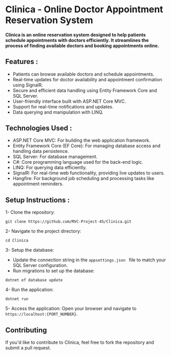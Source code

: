 # Clinica - Online Doctor Appointment Reservation System
#### Clinica is an online reservation system designed to help patients schedule appointments with doctors efficiently. It streamlines the process of finding available doctors and booking appointments online.

## Features :
  - Patients can browse available doctors and schedule appointments.
  - Real-time updates for doctor availability and appointment confirmation using SignalR.
  - Secure and efficient data handling using Entity Framework Core and SQL Server.
  - User-friendly interface built with ASP.NET Core MVC.
  - Support for real-time notifications and updates.
  - Data querying and manipulation with LINQ.
## Technologies Used :
  - ASP.NET Core MVC: For building the web application framework.
  - Entity Framework Core (EF Core): For managing database access and handling data persistence.
  - SQL Server: For database management.
  - C#: Core programming language used for the back-end logic.
  - LINQ: For querying data efficiently.
  - SignalR: For real-time web functionality, providing live updates to users.
  - Hangfire: For background job scheduling and processing tasks like appointment reminders.
## Setup Instructions :
1- Clone the repository:
```
git clone https://github.com/MVC-Project-45/Clinica.git
```
2- Navigate to the project directory:
```
cd Clinica
```
3- Setup the database:
- Update the connection string in the ```appsettings.json ``` file to match your SQL Server configuration.
- Run migrations to set up the database:
```
dotnet ef database update
```
4- Run the application:
```
dotnet run
```
5- Access the application: Open your browser and navigate to ```https://localhost:{PORT_NUMBER}```.

## Contributing
If you'd like to contribute to Clinica, feel free to fork the repository and submit a pull request.




